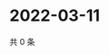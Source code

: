 # 2022-03-11

共 0 条

<!-- BEGIN WEIBO -->
<!-- 最后更新时间 Fri Mar 11 2022 21:19:39 GMT+0800 (China Standard Time) -->

<!-- END WEIBO -->
